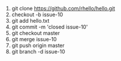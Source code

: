 1. git clone https://github.com/rhello/hello.git
2. checkout -b issue-10
3. git add hello.txt
4. git commit -m 'closed issue-10'
5. git checkout master
6. git merge issue-10
7. git push origin master
8. git branch -d issue-10